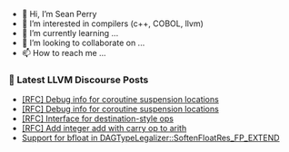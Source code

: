 - 👋 Hi, I’m Sean Perry
- 👀 I’m interested in compilers (c++, COBOL, llvm)
- 🌱 I’m currently learning ...
- 💞️ I’m looking to collaborate on ...
- 📫 How to reach me ...

<!---
s66perry/s66perry is a ✨ special ✨ repository because its `README.md` (this file) appears on your GitHub profile.
You can click the Preview link to take a look at your changes.
--->
### 📕 Latest LLVM Discourse Posts

<!-- DISCOURSE-LLVM:START -->
- [[RFC] Debug info for coroutine suspension locations](https://discourse.llvm.org/t/rfc-debug-info-for-coroutine-suspension-locations/64721#post_18)
- [[RFC] Debug info for coroutine suspension locations](https://discourse.llvm.org/t/rfc-debug-info-for-coroutine-suspension-locations/64721#post_17)
- [[RFC] Interface for destination-style ops](https://discourse.llvm.org/t/rfc-interface-for-destination-style-ops/64056?page=3#post_50)
- [[RFC] Add integer add with carry op to arith](https://discourse.llvm.org/t/rfc-add-integer-add-with-carry-op-to-arith/64573#post_4)
- [Support for bfloat in DAGTypeLegalizer::SoftenFloatRes_FP_EXTEND](https://discourse.llvm.org/t/support-for-bfloat-in-dagtypelegalizer-softenfloatres-fp-extend/64586#post_9)
<!-- DISCOURSE-LLVM:END -->
